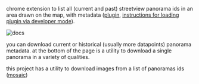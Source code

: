 chrome extension to list all (current and past) streetview panorama ids in an area drawn on the map, with metadata ([plugin](https://github.com/twak/panoscraper/tree/master/plugin), [instructions for loading plugin via developer mode](https://developer.chrome.com/extensions/getstarted#unpacked)).

![docs](https://github.com/twak/panoscraper/blob/master/doc.png?raw=true)

you can download current or historical (usually more datapoints) panorama metadata. at the bottom of the page is a utility to download a single panorama in a variety of qualities. 

this project has a utility to download images from a list of panoramas ids ([mosaic](https://github.com/twak/panoscraper/tree/master/src/org/twak/mosaic))
